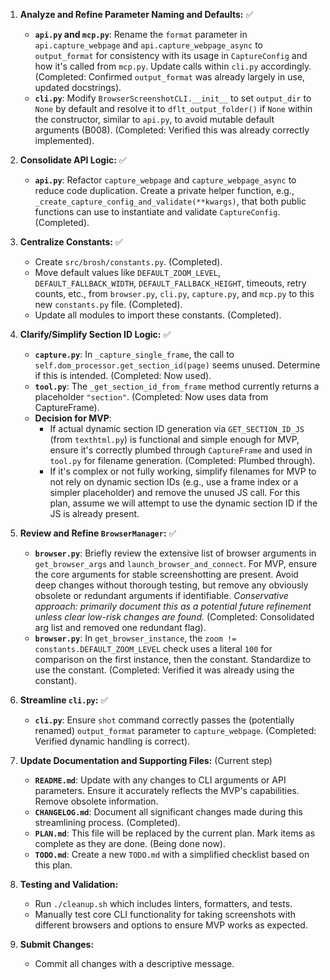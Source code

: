 1.  **Analyze and Refine Parameter Naming and Defaults:** ✅
    *   **`api.py` and `mcp.py`**: Rename the `format` parameter in `api.capture_webpage` and `api.capture_webpage_async` to `output_format` for consistency with its usage in `CaptureConfig` and how it's called from `mcp.py`. Update calls within `cli.py` accordingly. (Completed: Confirmed `output_format` was already largely in use, updated docstrings).
    *   **`cli.py`**: Modify `BrowserScreenshotCLI.__init__` to set `output_dir` to `None` by default and resolve it to `dflt_output_folder()` if `None` within the constructor, similar to `api.py`, to avoid mutable default arguments (B008). (Completed: Verified this was already correctly implemented).

2.  **Consolidate API Logic:** ✅
    *   **`api.py`**: Refactor `capture_webpage` and `capture_webpage_async` to reduce code duplication. Create a private helper function, e.g., `_create_capture_config_and_validate(**kwargs)`, that both public functions can use to instantiate and validate `CaptureConfig`. (Completed).

3.  **Centralize Constants:** ✅
    *   Create `src/brosh/constants.py`. (Completed).
    *   Move default values like `DEFAULT_ZOOM_LEVEL`, `DEFAULT_FALLBACK_WIDTH`, `DEFAULT_FALLBACK_HEIGHT`, timeouts, retry counts, etc., from `browser.py`, `cli.py`, `capture.py`, and `mcp.py` to this new `constants.py` file. (Completed).
    *   Update all modules to import these constants. (Completed).

4.  **Clarify/Simplify Section ID Logic:** ✅
    *   **`capture.py`**: In `_capture_single_frame`, the call to `self.dom_processor.get_section_id(page)` seems unused. Determine if this is intended. (Completed: Now used).
    *   **`tool.py`**: The `_get_section_id_from_frame` method currently returns a placeholder `"section"`. (Completed: Now uses data from CaptureFrame).
    *   **Decision for MVP**:
        *   If actual dynamic section ID generation via `GET_SECTION_ID_JS` (from `texthtml.py`) is functional and simple enough for MVP, ensure it's correctly plumbed through `CaptureFrame` and used in `tool.py` for filename generation. (Completed: Plumbed through).
        *   If it's complex or not fully working, simplify filenames for MVP to not rely on dynamic section IDs (e.g., use a frame index or a simpler placeholder) and remove the unused JS call. For this plan, assume we will attempt to use the dynamic section ID if the JS is already present.

5.  **Review and Refine `BrowserManager`:** ✅
    *   **`browser.py`**: Briefly review the extensive list of browser arguments in `get_browser_args` and `launch_browser_and_connect`. For MVP, ensure the core arguments for stable screenshotting are present. Avoid deep changes without thorough testing, but remove any obviously obsolete or redundant arguments if identifiable. *Conservative approach: primarily document this as a potential future refinement unless clear low-risk changes are found.* (Completed: Consolidated arg list and removed one redundant flag).
    *   **`browser.py`**: In `get_browser_instance`, the `zoom != constants.DEFAULT_ZOOM_LEVEL` check uses a literal `100` for comparison on the first instance, then the constant. Standardize to use the constant. (Completed: Verified it was already using the constant).

6.  **Streamline `cli.py`:** ✅
    *   **`cli.py`**: Ensure `shot` command correctly passes the (potentially renamed) `output_format` parameter to `capture_webpage`. (Completed: Verified dynamic handling is correct).

7.  **Update Documentation and Supporting Files:** (Current step)
    *   **`README.md`**: Update with any changes to CLI arguments or API parameters. Ensure it accurately reflects the MVP's capabilities. Remove obsolete information.
    *   **`CHANGELOG.md`**: Document all significant changes made during this streamlining process. (Completed).
    *   **`PLAN.md`**: This file will be replaced by the current plan. Mark items as complete as they are done. (Being done now).
    *   **`TODO.md`**: Create a new `TODO.md` with a simplified checklist based on this plan.

8.  **Testing and Validation:**
    *   Run `./cleanup.sh` which includes linters, formatters, and tests.
    *   Manually test core CLI functionality for taking screenshots with different browsers and options to ensure MVP works as expected.

9.  **Submit Changes:**
    *   Commit all changes with a descriptive message.